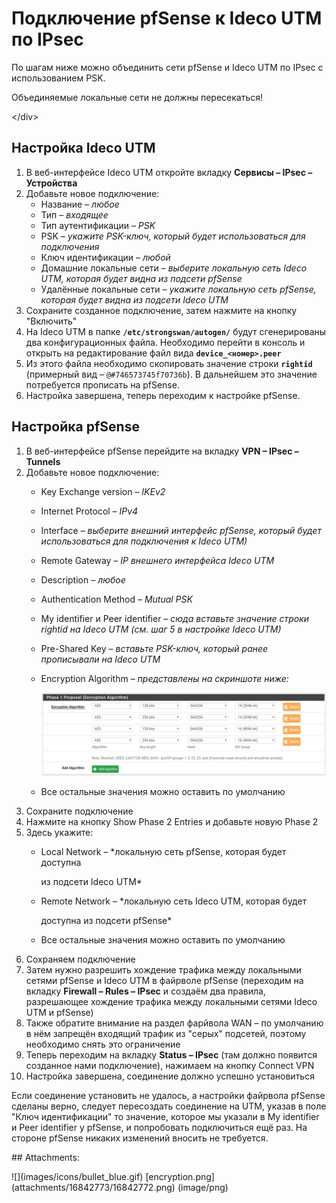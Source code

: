 # Подключение pfSense к Ideco UTM по IPsec

По шагам ниже можно объединить сети pfSense и Ideco UTM по IPsec с использованием PSK.

 Объединяемые локальные сети не должны пересекаться\!

&lt;/div&gt;

## Настройка Ideco UTM

1. В веб-интерфейсе Ideco UTM откройте вкладку **Сервисы – IPsec – Устройства**
2. Добавьте новое подключение:
   * Название – _любое_
   * Тип – _входящее_
   * Тип аутентификации – _PSK_
   * PSK – _укажите PSK-ключ, который будет использоваться для подключения_
   * Ключ идентификации – _любой_
   * Домашние локальные сети – _выберите локальную сеть Ideco UTM, которая будет видна из подсети pfSense_
   * Удалённые локальные сети – _укажите локальную сеть pfSense, которая будет видна из подсети Ideco UTM_
3. Сохраните созданное подключение, затем нажмите на кнопку "Включить"
4. На Ideco UTM в папке **`/etc/strongswan/autogen/`** будут сгенерированы два конфигурационных файла. Необходимо перейти в консоль и открыть на редактирование файл вида **`device_<номер>.peer`**
5. Из этого файла необходимо скопировать значение строки **`rightid`** \(примерный вид – `@#746573745f70736b`\). В дальнейшем это значение потребуется прописать на pfSense.
6. Настройка завершена, теперь переходим к настройке pfSense.

## Настройка pfSense

1. В веб-интерфейсе pfSense перейдите на вкладку **VPN – IPsec – Tunnels**
2. Добавьте новое подключение:
   * Key Exchange version – _IKEv2_
   * Internet Protocol – _IPv4_
   * Interface – _выберите внешний интерфейс pfSense, который будет использоваться для подключения к Ideco UTM\)_
   * Remote Gateway – _IP внешнего интерфейса Ideco UTM_
   * Description – _любое_
   * Authentication Method – _Mutual PSK_
   * My identifier и Peer identifier – _сюда вставьте значение строки rightid на Ideco UTM \(см. шаг 5 в настройке Ideco UTM\)_
   * Pre-Shared Key – _вставьте PSK-ключ, который ранее прописывали на Ideco UTM_
   * Encryption Algorithm – _представлены на скриншоте ниже:_

     ![](.gitbook/assets/16842772.png)

   * Все остальные значения можно оставить по умолчанию
3. Сохраните подключение
4. Нажмите на кнопку Show Phase 2 Entries и добавьте новую Phase 2
5. Здесь укажите:
   * Local Network – \*локальную сеть pfSense, которая будет доступна

     из подсети Ideco UTM\*

   * Remote Network – \*локальную сеть Ideco UTM, которая будет

     доступна из подсети pfSense\*

   * Все остальные значения можно оставить по умолчанию
6. Сохраняем подключение
7. Затем нужно разрешить хождение трафика между локальными сетями pfSense и Ideco UTM в файрволе pfSense \(переходим на вкладку **Firewall – Rules – IPsec** и создаём два правила, разрешающее хождение трафика между локальными сетями Ideco UTM и pfSense\)
8. Также обратите внимание на раздел фарйвола WAN – по умолчанию в нём запрещён входящий трафик из "серых" подсетей, поэтому необходимо снять это ограничение
9. Теперь переходим на вкладку **Status – IPsec** \(там должно появится созданное нами подключение\), нажимаем на кнопку Connect VPN
10. Настройка завершена, соединение должно успешно установиться

Если соединение установить не удалось, а настройки файрвола pfSense сделаны верно, следует пересоздать соединение на UTM, указав в поле "Ключ идентификации" то значение, которое мы указали в My identifier и Peer identifier у pfSense, и попробовать подключиться ещё раз. На стороне pfSense никаких изменений вносить не требуется.

 \#\# Attachments:

 !\[\]\(images/icons/bullet\_blue.gif\) \[encryption.png\]\(attachments/16842773/16842772.png\) \(image/png\)

